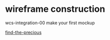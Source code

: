 # wireframe construction

wcs-integration-00 make your first mockup

[find-the-precious](https://wireframepro.mockflow.com/view/Mbf4f1e3e783660b20e61be056267f0ae1552934252501#/page/a0d32393f8f54faa84cd67be23dd5354)
